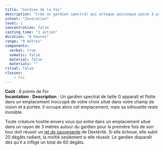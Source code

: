 ```yaml
---
title: "Gardien de la foi"
description: "Crée un gardien spectral qui attaque quiconque passe à proximité."
school: "Invocation"
level: 1
concentration: false
casting_time: "1 action"
duration: "8 heures"
range: "9 mètres"
components:
  verbal: true
  somatic: false
  material: false
  materials: ""
ritual: false
classes:
    - Foi
---
```

**Coût** : 8 points de Foi  
**Incantation** : 
**Description** : Un gardien spectral de taille G apparaît et flotte dans un emplacement inoccupé de votre choix situé dans votre champ de vision et à portée. Il occupe alors cet emplacement, mais sa silhouette reste invisible.

Toute créature hostile envers vous qui entre dans un emplacement situé dans un rayon de 3 mètres autour du gardien pour la première fois de son tour doit réussir un [jet de sauvegarde](/utiliser-les-caracteristiques/#jets-de-sauvegarde) de Dextérité. Si elle échoue, elle subit 20 dégâts radiant, la moitié seulement si elle réussit. Le gardien disparaît dès qu'il a infligé un total de 60 dégâts.
